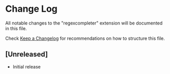 # Change Log

All notable changes to the "regexcompleter" extension will be documented in this file.

Check [Keep a Changelog](http://keepachangelog.com/) for recommendations on how to structure this file.

## [Unreleased]

- Initial release